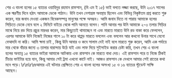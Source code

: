 শের এ বাংলা হলের ১৫ ব্যাচের ওয়াহিদুর রহমান রাফসান, (বি এম ই ১৫) ভাই বলতে লজ্জা করছে, উনি ২০১৭ সালের এক স্মরণীয় দিনে হঠাৎ আমাকে ডেকে পাঠান। উনি তখন নেশাগ্রস্ত অবস্থায় ছিলেন এবং বিভিন্ন নিকৃষ্টতম প্রশ্ন করতে শুরু করেন, যার জবাব দেওয়া একজন বিবেকসম্পন্ন মানুষের পক্ষে অসম্ভব। আমি জবাব দিতে না পারায় আমাকে হলের সিড়িতে ডেকে নেবে বলে ২ মিনিটে বাইরে থেকে পানি আনতে বলেন। পানি আনার পর উনি আমাকে ২-৩ তলার সিড়ির মাঝে নিয়ে রড দিয়ে প্রচুর মারধর করেন, মার কিছুতেই থামাচ্ছেন না এবং মারতে মারতে উনি রড বাকা করে ফেললেন, এরপর আমাকে উনি নিজেই নিজের গালে ১০ টা করে থাপ্পড় মারতে বললেন এবং বললেন আর কখনো উনার সাথে যেনো বেআদবি না করি। আমি ক্ষমা চাই , কিন্তু উনি আবার ও কবে সালাম দেই নাই বলে মারতে শুরু করেন, আমি এক পর্যায়ে মার থেকে বাঁচার জন্যে ৩ তালার বারান্দায় উঠে যাই এবং লাফ দিয়ে সুইসাইড করার চেষ্টা করি, তখন শের এ বাংলা হলের অন্যান্ন ১৫ ব্যাচের ভাইরা আমাকে আটকায় এবং রাফসান কে মারতে বাধা দেয়। এই রাফসান পরে ত নিজে ঠিকই টিচার ফাইটার হয়ে যান, কিন্তু আমার সেই ট্রমা এখনো কাটে নাই। আজও রাফসান কে দেখলে আমার সেই রাতের কথা মনে পড়ে।\r\n\r\nআমার এই ঘটনার প্রেক্ষিতে শের এ বাংলা হলের অসংখ্য ১৫ ও ১৬ ব্যাচের স্টুডেন্ট সাক্ষি আছেন। 